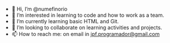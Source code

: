 - 👋 Hi, I’m @numefinorio
- 👀 I’m interested in learning to code and how to work as a team.
- 🌱 I’m currently learning basic HTML and Git.
- 💞️ I’m looking to collaborate on learning activities and projects.
- 📫 How to reach me: on email in jpf.programador@gmail.com

<!---
numefinorio/numefinorio is a ✨ special ✨ repository because its `README.md` (this file) appears on your GitHub profile.
You can click the Preview link to take a look at your changes.
--->
